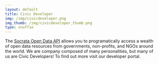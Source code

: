 ```yaml
---
layout: default
title: Civic Developer
img: /img/civicdeveloper.png
img_thumb: /img/civicdeveloper_thumb.png
type: snuffie
---
```


The [Socrata Open Data API](https://dev.socrata.com/) allows you to programatically access a wealth of open data resources from governments, non-profits, and NGOs around the world. We are company composed of many personalities, but many of us are Civic Developers! To find out more visit our developer portal.